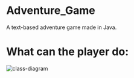 # Adventure_Game
A text-based adventure game made in Java.
# What can the player do:
![class-diagram](https://github.com/KadirErbas/Adventure_Game/assets/93327468/5c7e2c5e-2426-4284-8949-77882d446227)
